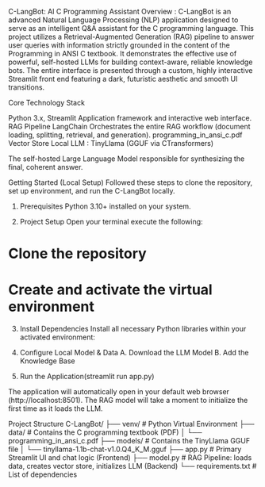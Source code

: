 C-LangBot: AI C Programming Assistant
Overview : 
C-LangBot is an advanced Natural Language Processing (NLP) application designed to serve as an intelligent Q&A assistant for the C programming language.
This project utilizes a Retrieval-Augmented Generation (RAG) pipeline to answer user queries with information strictly grounded in the content of the Programming in ANSI C textbook. It demonstrates the effective use of powerful, self-hosted LLMs for building context-aware, reliable knowledge bots.
The entire interface is presented through a custom, highly interactive Streamlit front end featuring a dark, futuristic aesthetic and smooth UI transitions.


 
 Core Technology Stack

Python 3.x, Streamlit
Application framework and interactive web interface.
RAG Pipeline
LangChain
Orchestrates the entire RAG workflow (document loading, splitting, retrieval, and generation).
programming_in_ansi_c.pdf
Vector Store
Local LLM : TinyLlama (GGUF via CTransformers)

The self-hosted Large Language Model responsible for synthesizing the final, coherent answer.


Getting Started (Local Setup)
Followed these steps to clone the repository, set up environment, and run the C-LangBot locally.

1. Prerequisites
 Python 3.10+ installed on your system.

2. Project Setup
Open your terminal execute the following:

# Clone the repository
# Create and activate the virtual environment

3. Install Dependencies
Install all necessary Python libraries within your activated environment:

4. Configure Local Model & Data
A. Download the LLM Model
B. Add the Knowledge Base

5. Run the Application(streamlit run app.py)

The application will automatically open in your default web browser (http://localhost:8501). The RAG model will take a moment to initialize the first time as it loads the LLM.


Project Structure
C-LangBot/
├── venv/                      # Python Virtual Environment
├── data/                      # Contains the C programming textbook (PDF)
│   └── programming_in_ansi_c.pdf
├── models/                    # Contains the TinyLlama GGUF file
│   └── tinyllama-1.1b-chat-v1.0.Q4_K_M.gguf
├── app.py                     # Primary Streamlit UI and chat logic (Frontend)
├── model.py                   # RAG Pipeline: loads data, creates vector store, initializes LLM (Backend)
└── requirements.txt           # List of dependencies
